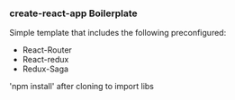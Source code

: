 ### create-react-app Boilerplate
Simple template that includes the following preconfigured:
- React-Router
- React-redux
- Redux-Saga

'npm install' after cloning to import libs
